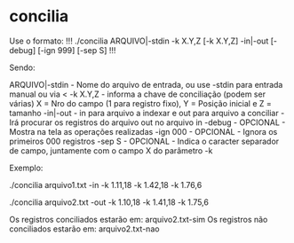 # concilia

Use o formato: !!!
./concilia ARQUIVO|-stdin -k X.Y,Z [-k X.Y,Z] -in|-out [-debug] [-ign 999] [-sep S] !!!

Sendo:

   ARQUIVO|-stdin - Nome do arquivo de entrada, ou use -stdin para entrada manual ou via <
   -k X.Y,Z - informa a chave de conciliação (podem ser várias) X = Nro do campo (1 para registro fixo), Y = Posição inicial e Z =   tamanho
   -in|-out - in para arquivo a indexar e out para arquivo a conciliar - Irá procurar os registros do arquivo out no arquivo in
   -debug - OPCIONAL - Mostra na tela as operações realizadas
   -ign 000 - OPCIONAL - Ignora os primeiros 000 registros
   -sep S - OPCIONAL - Indica o caracter separador de campo, juntamente com o campo X do parâmetro -k

Exemplo:

   ./concilia arquivo1.txt -in  -k 1.11,18 -k 1.42,18 -k 1.76,6

   ./concilia arquivo2.txt -out -k 1.10,18 -k 1.41,18 -k 1.75,6

   Os registros conciliados estarão em:
   arquivo2.txt-sim
   Os registros não conciliados estarão em:
   arquivo2.txt-nao
     